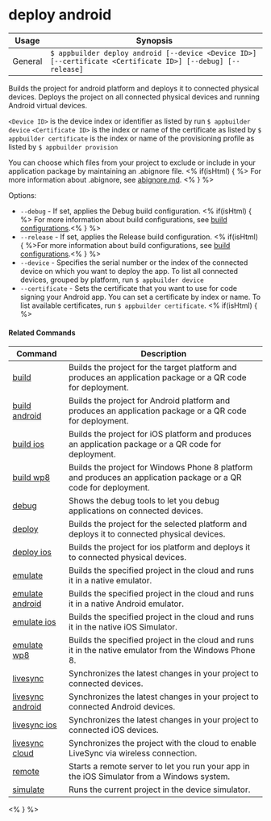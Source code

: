 deploy android
==========

Usage | Synopsis
------|-------
General | `$ appbuilder deploy android [--device <Device ID>] [--certificate <Certificate ID>] [--debug] [--release]`


Builds the project for android platform and deploys it to connected physical devices. 
Deploys the project on all connected physical devices and running Android virtual devices. 

`<Device ID>` is the device index or identifier as listed by run `$ appbuilder device`
`<Certificate ID>` is the index or name of the certificate as listed by `$ appbuilder certificate`<Provision ID> is the index or name of the provisioning profile as listed by `$ appbuilder provision`

You can choose which files from your project to exclude or include in your application package by maintaining an .abignore file.
<% if(isHtml) { %>
For more information about .abignore, see [abignore.md](https://github.com/Icenium/icenium-cli/blob/release/ABIGNORE.md).
<% } %>

Options:
* `--debug` - If set, applies the Debug build configuration. <% if(isHtml) { %> For more information about build configurations, see [build configurations](http://docs.telerik.com/platform/appbuilder/build-configurations/overview).<% } %>
* `--release` - If set, applies the Release build configuration. <% if(isHtml) { %>For more information about build configurations, see [build configurations](http://docs.telerik.com/platform/appbuilder/build-configurations/overview).<% } %>
* `--device` - Specifies the serial number or the index of the connected device on which you want to deploy the app. To list all connected devices, grouped by platform, run `$ appbuilder device`    
* `--certificate` - Sets the certificate that you want to use for code signing your Android app. You can set a certificate by index or name. To list available certificates, run `$ appbuilder certificate`.
<% if(isHtml) { %> 

#### Related Commands

Command | Description
----------|----------
[build](build.html) | Builds the project for the target platform and produces an application package or a QR code for deployment.
[build android](build-android.html) | Builds the project for Android platform and produces an application package or a QR code for deployment.
[build ios](build-ios.html) | Builds the project for iOS platform and produces an application package or a QR code for deployment.
[build wp8](build-wp8.html) | Builds the project for Windows Phone 8 platform and produces an application package or a QR code for deployment.
[debug](debug.html) | Shows the debug tools to let you debug applications on connected devices.
[deploy](deploy.html) | Builds the project for the selected platform and deploys it to connected physical devices.
[deploy ios](deploy-ios.html) | Builds the project for ios platform and deploys it to connected physical devices.
[emulate](emulate.html) | Builds the specified project in the cloud and runs it in a native emulator.
[emulate android](emulate-android.html) | Builds the specified project in the cloud and runs it in a native Android emulator.
[emulate ios](emulate-ios.html) | Builds the specified project in the cloud and runs it in the native iOS Simulator.
[emulate wp8](emulate-wp8.html) | Builds the specified project in the cloud and runs it in the native emulator from the Windows Phone 8.
[livesync](livesync.html) | Synchronizes the latest changes in your project to connected devices.
[livesync android](livesync-android.html) | Synchronizes the latest changes in your project to connected Android devices.
[livesync ios](livesync-ios.html) | Synchronizes the latest changes in your project to connected iOS devices.
[livesync cloud](livesync-cloud.html) | Synchronizes the project with the cloud to enable LiveSync via wireless connection.
[remote](remote.html) | Starts a remote server to let you run your app in the iOS Simulator from a Windows system.
[simulate](simulate.html) | Runs the current project in the device simulator.
<% } %>
